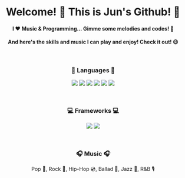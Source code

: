 <h1 align="center"> Welcome! 👋  This is Jun's Github! 🎉 </h1>
<h4 align="center">I ❤ Music & Programming... Gimme some melodies and codes! 🤩</h4>
<h4 align="center">And here's the skills and music I can play and enjoy! Check it out! 😉</h4>
<br>
<h3 align="center">📄 Languages 📄</h3>
<p align="center">
  <img src="https://img.shields.io/badge/Python-3776AB?style=flat-square&logo=Python&logoColor=white"/> <img src="https://img.shields.io/badge/C-A8B9CC?style=flat-square&logo=C&logoColor=black"/> <img src="https://img.shields.io/badge/C++-00599C?style=flat-square&logo=C%2B%2B&logoColor=white"/> <img src="https://img.shields.io/badge/Java-007396?style=flat-square&logo=Java&logoColor=white"/> <img src="https://img.shields.io/badge/JavaScript-F7DF1E?style=flat-square&logo=JavaScript&logoColor=black"/> <img src="https://img.shields.io/badge/jQuery-0769AD?style=flat-square&logo=jQuery&logoColor=white"/>
</p>
<br>
<h3 align="center">💻 Frameworks 💻</h3>
<p align="center">
  <img src="https://img.shields.io/badge/Django-092E20?style=flat-square&logo=Django&logoColor=white"/> <img src="https://img.shields.io/badge/Bootstrap-7952B3?style=flat-square&logo=Bootstrap&logoColor=white"/>
</p>
<br>
<h3 align="center">🎧 Music 🎧</h3>
<p align="center">
  Pop 🎵, Rock 🎸, Hip-Hop 💿, Ballad 🎹, Jazz 🎺, R&B 🎙
</p>

